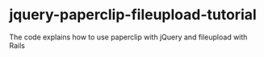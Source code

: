 jquery-paperclip-fileupload-tutorial
====================================

The code explains how to use paperclip with jQuery and fileupload with Rails
